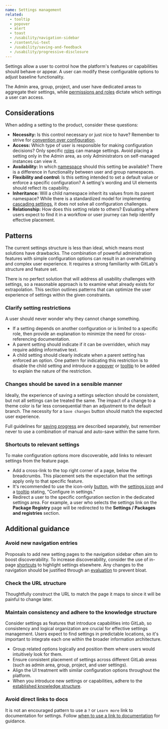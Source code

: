 ```yaml
---
name: Settings management
related:
  - tooltip
  - popover
  - alert
  - toast
  - /usability/navigation-sidebar
  - /content/ui-text
  - /usability/saving-and-feedback
  - /usability/progressive-disclosure
---
```


Settings allow a user to control how the platform's features or capabilities should behave or appear. A user can modify these configurable options to adjust baseline functionality.

The Admin area, group, project, and user have dedicated areas to aggregate their settings, while [permissions and roles](https://docs.gitlab.com/ee/user/permissions.html) dictate which settings a user can access.

## Considerations

When adding a setting to the product, consider these questions:

- **Necessity:** Is this control necessary or just nice to have? Remember to strive for [convention over configuration](https://handbook.gitlab.com/handbook/product/product-principles/#convention-over-configuration).
- **Access:** Which type of user is responsible for making configuration decisions? Only specific [roles](https://docs.gitlab.com/ee/user/permissions.html) can manage settings. Avoid placing a setting only in the Admin area, as only Administrators on self-managed instances can view it.
- **Availability:** In which [namespace](https://docs.gitlab.com/ee/user/namespace/#types-of-namespaces) should this setting be available? There is a difference in functionality between user and group namespaces.
- **Flexibility and control:** Is this setting intended to set a default value or enforce a specific configuration? A setting's wording and UI elements should reflect its capability.
- **Inheritance:** Will a child namespace inherit its values from its parent namespace? While there is a standardized model for implementing [cascading settings](https://docs.gitlab.com/ee/development/cascading_settings.html), it does not solve all configuration challenges.
- **Relationship:** How does this setting relate to others? Evaluating where users expect to find it in a workflow or user journey can help identify effective placement.

## Patterns

The current settings structure is less than ideal, which means most solutions have drawbacks. The combination of powerful administration features with simple configuration options can result in an overwhelming and complex user experience. It requires a strong familiarity with GitLab's structure and feature set.

There is no perfect solution that will address all usability challenges with settings, so a reasonable approach is to examine what already exists for extrapolation. This section outlines patterns that can optimize the user experience of settings within the given constraints.

### Clarify setting restrictions

A user should never wonder why they cannot change something.

- If a setting depends on another configuration or is limited to a specific role, then provide an explanation to minimize the need for cross-referencing documentation.
- A parent setting should indicate if it can be overridden, which may require adding informative text.
- A child setting should clearly indicate when a parent setting has enforced an option. One pattern for indicating this restriction is to disable the child setting and introduce a [popover](/components/popover) or [tooltip](/components/tooltip) to be added to explain the nature of the restriction.

<figure-img label="Example of locked setting" src="/img/locked-setting-example.png"></figure-img>

### Changes should be saved in a sensible manner

Ideally, the experience of saving a settings selection should be consistent, but not all settings can be treated the same. The impact of a change to a theme color is far less consequential than an adjustment to the default branch. The necessity for a `Save changes` button should match the expected user experience.

Full guidelines for [saving progress](/usability/saving-and-feedback#saving-progress) are described separately, but remember never to use a combination of manual and auto-save within the same form.

### Shortcuts to relevant settings

To make configuration options more discoverable, add links to relevant settings from the feature page.

- Add a cross-link to the top right corner of a page, below the breadcrumbs. This placement sets the expectation that the settings apply only to that specific feature.
- It's recommended to use the icon-only [button](/components/button/#icon-only-buttons), with the [settings icon](http://gitlab-org.gitlab.io/gitlab-svgs/?q=settings) and a [tooltip](/components/tooltip) stating, "Configure in settings."
- Redirect a user to the specific configuration section in the dedicated settings area. For example, a user who selects the settings link on the **Package Registry** page will be redirected to the **Settings / Packages and registries** section.

<figure-img label="Settings button with tooltip on hover" src="/img/settings-hover.svg"></figure-img>

## Additional guidance

### Avoid new navigation entries

Proposals to add new setting pages to the navigation sidebar often aim to boost discoverability. To increase discoverability, consider the use of in-page [shortcuts]($shortcuts-to-relevant-settings) to highlight settings elsewhere. Any changes to the navigation should be justified through an [evaluation](https://handbook.gitlab.com/handbook/product/ux/navigation/#how-do-i-evaluate-navigation-changes) to prevent bloat.

### Check the URL structure

Thoughtfully construct the URL to match the page it maps to since it will be painful to change later.

### Maintain consistency and adhere to the knowledge structure

Consider settings as features that introduce capabilities into GitLab, so consistency and logical organization are crucial for effective settings management. Users expect to find settings in predictable locations, so it's important to integrate each one within the broader information architecture.

- Group related options logically and position them where users would intuitively look for them.
- Ensure consistent placement of settings across different GitLab areas (such as admin area, group, project, and user settings).
- Align the UI treatment with similar configuration options throughout the platform.
- When you introduce new settings or capabilities, adhere to the [established knowledge structure](https://handbook.gitlab.com/handbook/product/product-principles/#principled-adherence-to-the-established-knowledge-architecture).

### Avoid direct links to docs

It is not an encouraged pattern to use a `?` or `Learn more` link to documentation for settings. Follow [when to use a link to documentation](/usability/contextual-help#when-to-use-a-link-to-documentation) for guidance.

